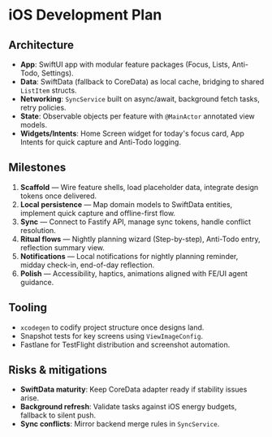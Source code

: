 # iOS Development Plan

## Architecture
- **App**: SwiftUI app with modular feature packages (Focus, Lists, Anti-Todo, Settings).
- **Data**: SwiftData (fallback to CoreData) as local cache, bridging to shared `ListItem` structs.
- **Networking**: `SyncService` built on async/await, background fetch tasks, retry policies.
- **State**: Observable objects per feature with `@MainActor` annotated view models.
- **Widgets/Intents**: Home Screen widget for today's focus card, App Intents for quick capture and Anti-Todo logging.

## Milestones
1. **Scaffold** — Wire feature shells, load placeholder data, integrate design tokens once delivered.
2. **Local persistence** — Map domain models to SwiftData entities, implement quick capture and offline-first flow.
3. **Sync** — Connect to Fastify API, manage sync tokens, handle conflict resolution.
4. **Ritual flows** — Nightly planning wizard (Step-by-step), Anti-Todo entry, reflection summary view.
5. **Notifications** — Local notifications for nightly planning reminder, midday check-in, end-of-day reflection.
6. **Polish** — Accessibility, haptics, animations aligned with FE/UI agent guidance.

## Tooling
- `xcodegen` to codify project structure once designs land.
- Snapshot tests for key screens using `ViewImageConfig`.
- Fastlane for TestFlight distribution and screenshot automation.

## Risks & mitigations
- **SwiftData maturity**: Keep CoreData adapter ready if stability issues arise.
- **Background refresh**: Validate tasks against iOS energy budgets, fallback to silent push.
- **Sync conflicts**: Mirror backend merge rules in `SyncService`.
